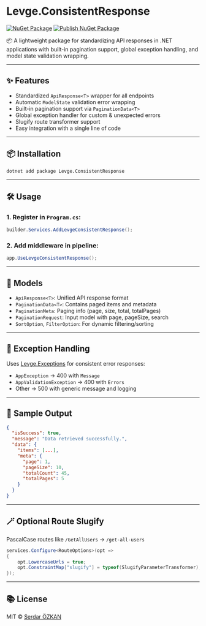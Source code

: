 # Levge.ConsistentResponse

[![NuGet Package](https://img.shields.io/nuget/v/Levge.ConsistentResponse.svg)](https://www.nuget.org/packages/Levge.ConsistentResponse)
[![Publish NuGet Package](https://github.com/levge-projects/Levge.ConsistentResponse/actions/workflows/main.yml/badge.svg)](https://github.com/levge-projects/Levge.ConsistentResponse/actions/workflows/main.yml)

📦 A lightweight package for standardizing API responses in .NET applications with built-in pagination support, global exception handling, and model state validation wrapping.

---

## ✨ Features

- Standardized `ApiResponse<T>` wrapper for all endpoints
- Automatic `ModelState` validation error wrapping
- Built-in pagination support via `PaginationData<T>`
- Global exception handler for custom & unexpected errors
- Slugify route transformer support
- Easy integration with a single line of code

---

## 📦 Installation

```bash
dotnet add package Levge.ConsistentResponse
```

---

## 🛠️ Usage

### 1. Register in `Program.cs`:

```csharp
builder.Services.AddLevgeConsistentResponse();
```

### 2. Add middleware in pipeline:

```csharp
app.UseLevgeConsistentResponse();
```

---

## 🧱 Models

- `ApiResponse<T>`: Unified API response format
- `PaginationData<T>`: Contains paged items and metadata
- `PaginationMeta`: Paging info (page, size, total, totalPages)
- `PaginationRequest`: Input model with page, pageSize, search
- `SortOption`, `FilterOption`: For dynamic filtering/sorting

---

## 🧹 Exception Handling

Uses [Levge.Exceptions](https://www.nuget.org/packages/Levge.Exceptions) for consistent error responses:
- `AppException` → 400 with `Message`
- `AppValidationException` → 400 with `Errors`
- Other → 500 with generic message and logging

---

## 🧪 Sample Output

```json
{
  "isSuccess": true,
  "message": "Data retrieved successfully.",
  "data": {
    "items": [...],
    "meta": {
      "page": 1,
      "pageSize": 10,
      "totalCount": 45,
      "totalPages": 5
    }
  }
}
```

---

## 🪄 Optional Route Slugify

PascalCase routes like `/GetAllUsers` → `/get-all-users`

```csharp
services.Configure<RouteOptions>(opt =>
{
    opt.LowercaseUrls = true;
    opt.ConstraintMap["slugify"] = typeof(SlugifyParameterTransformer);
});
```

---

## 📚 License

MIT © [Serdar ÖZKAN](https://www.linkedin.com/in/serdarozkan41)
